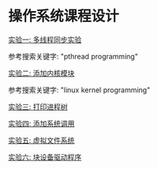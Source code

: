 # 操作系统课程设计

[实验一: 多线程同步实验](./01/)

参考搜索关键字: "pthread programming"

[实验二: 添加内核模块](./02/)

参考搜索关键字: "linux kernel programming"

[实验三: 打印进程树](./03/)


[实验四: 添加系统调用](./04/)


[实验五: 虚拟文件系统](./05/)


[实验六: 块设备驱动程序](./06/)
